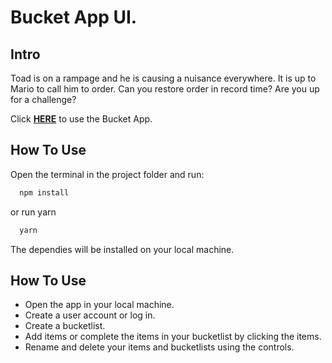 # Bucket App UI.

## Intro
Toad is on a rampage and he is causing a nuisance everywhere. It is up to Mario to call him to order. Can you restore order in record time? Are you up for a challenge?  

Click [__HERE__](https://bucket.herokuapp.com) to use the Bucket App.

## How To Use
Open the terminal in the project folder and run:
```sh
  npm install
```
or run yarn
```sh
  yarn
```
The dependies will be installed on your local machine.  

## How To Use
* Open the app in your local machine.
* Create a user account or log in.
* Create a bucketlist.
* Add items or complete the items in your bucketlist by clicking the items.
* Rename and delete your items and bucketlists using the controls.